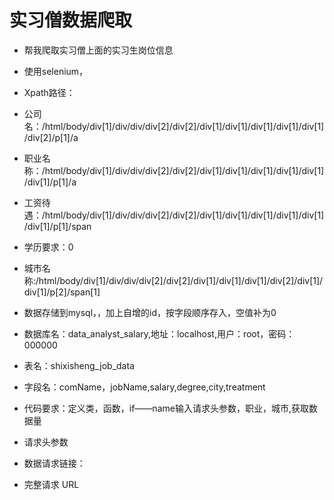 # 实习僧数据爬取
* 帮我爬取实习僧上面的实习生岗位信息
* 使用selenium，
* Xpath路径：
* 公司名：/html/body/div[1]/div/div/div[2]/div[2]/div[1]/div[1]/div[1]/div[1]/div[1]/div[2]/p[1]/a
* 职业名称：/html/body/div[1]/div/div/div[2]/div[2]/div[1]/div[1]/div[1]/div[1]/div[1]/div[1]/p[1]/a
* 工资待遇：/html/body/div[1]/div/div/div[2]/div[2]/div[1]/div[1]/div[1]/div[1]/div[1]/div[1]/p[1]/span
* 学历要求：0
* 城市名称:/html/body/div[1]/div/div/div[2]/div[2]/div[1]/div[1]/div[1]/div[2]/div[1]/div[1]/p[2]/span[1]
* 数据存储到mysql，，加上自增的id，按字段顺序存入，空值补为0
* 数据库名：data_analyst_salary,地址：localhost,用户：root，密码：000000
* 表名：shixisheng_job_data
* 字段名：comName，jobName,salary,degree,city,treatment
* 代码要求：定义类，函数，if——name输入请求头参数，职业，城市,获取数据量

* 请求头参数




* 数据请求链接：



* 完整请求 URL